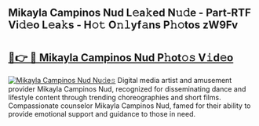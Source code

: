 ## Mikayla Campinos Nud L𝚎a𝚔ed N𝚞𝚍e - Part-RTF Vi𝚍𝚎o L𝚎a𝚔s - H𝚘𝚝 O𝚗𝚕yf𝚊ns P𝚑𝚘tos zW9Fv

# <h2><a href="http://kfanr3.oniu.top/?m=Mikayla+Campinos+Nud">🔗👉 🔴 Mikayla Campinos Nud P𝚑ot𝚘𝚜 V𝚒d𝚎o</a></h2>

[![Mikayla Campinos Nud Nu𝚍e𝚜](https://i.imgur.com/0qMVB7G.gif)](http://kfanr3.oniu.top/?m=Mikayla+Campinos+Nud)
Digital media artist and amusement provider Mikayla Campinos Nud, recognized for disseminating dance and lifestyle content through trending choreographies and short films. Compassionate counselor Mikayla Campinos Nud, famed for their ability to provide emotional support and guidance to those in need.  
